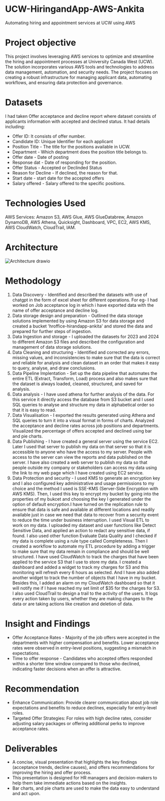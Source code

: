 # UCW-HiringandApp-AWS-Ankita
Automating hiring and appointment services at UCW using AWS
# Project objective
This project involves leveraging AWS services to optimize and streamline the hiring and appointment processes at University Canada West (UCW). The solution incorporates various AWS tools and technologies to address data management, automation, and security needs. The project focuses on creating a robust infrastructure for managing applicant data, automating workflows, and ensuring data protection and governance.
# Datasets
I had taken Offer acceptance and decline report where dataset consists of applicants information with accepted and declined status. It had details including:
- Offer ID: It consists of offer number.
- Candidate ID: Unique Identifier for each applicant
- Position Title - The title for the positions available in UCW.
- Department - Which department does the position title belongs to.
- Offer date - Date of posting
- Response dat - Date of responding for the position.
- Offer Status - Accepted or Declinded Status
- Reason for Decline - If declined, the reason for that.
- Start date - start date for the accepted offers
- Salary offered - Salary offered to the specific positions.
# Technologies Used
AWS Services: Amazon S3, AWS Glue, AWS GlueDatabrew, Amazon DynamoDB, AWS Athena, Quicksight, Dashboard, VPC, EC2, AWS KMS, AWS CloudWatch, CloudTrail, IAM.
# Architecture
![Architecture drawio](https://github.com/user-attachments/assets/227d1af5-8ad8-4b58-a642-0a78002c91ea)
# Methodology
1. Data Discovery - Identified and described the datasets with use of chatgpt in the form of excel sheet for different operations. For eg- I had worked on Job acceptance log in which i have exported data with the name of offer acceptance and decline log.
2. Data storage design and preparation - Outlined the data storage solutions implemented by using Amazon S3 for data storage and created a bucket 'hroffice-hirandapp-ankita' and stored the data and prepared for further steps of ingestion.
3. Data Ingestion and storage - I uploaded the datasets for 2023 and 2024 to different Amazon S3 files and described the configuration and management of data storage solutions.
4. Data Cleaning and structuring - Identified and corrected any errors, missing values, and inconsistencies to make sure that the data is correct and reliable for analysis and clean dataset in an order that makes it easy to query, analyse, and draw conclusions.
5. Data Pipeline Implentation - Set up the data pipeline that automates the entire ETL (Extract, Transform, Load) process and also makes sure that the dataset is always loaded, cleaned, structured, and saved for analysis.
6. Data analysis - I have used athena for further analysis of the data. For this service it directly access the database from S3 bucket and I used SQL queries to analyse and structure my data in alphabetical order so that it is easy to read.
7. Data Visualisation - I exported the results generated using Athena and SQL queries to turn it into a visual format in forms of charts. Analyzed the acceptance and decline rates across job positions and departments. Visualized the percentage of offers accepted and declined using bar and pie charts.
8. Data Publishing - I have created a general server using the service EC2. Later I used that server to publish my data on that server so that it is accessible to anyone who have the access to my server. People with access to the server can view the reports and data published on the server. I have also created a web server to publish my data so that people outside my company or stakeholders can access my data using the link to my web page which I have created using EC2 service.
9. Data Protection and security - I used KMS to generate an encryption key and I also configured key administrative and usage permissions to my choice and the method I used is SSE-KMS (Server-Side Encryption with AWS KMS). Then, I used this key to encrypt my bucket by going into the properties of my bukcet and choosing the key I generated under the option of default encryption.I have turned on the replication rule to ensure that data is safe and available at different locations and readily available just in case we need that data to recover from a security event to reduce the time under business interruption. I used Visual ETL to work on my data. I uploaded my dataset and user functions like Detect Sensitive Data, and applied an action to redact any sensitive data, if found. I also used other function Evaluate Data Quality and I checked if my data is complete using a rule type called Completeness. Then I created a workflow to automate my ETL procedure by adding a trigger to make sure that my data remain in compliance and should be well structured. I have used CloudWatch to track the charges that have been applied to the service S3 that I use to store my data. I created a dashboard and added a widget to track my charges for S3 and this monitoring will refresh every 6 hours as selected. And I have also added another widget to track the number of objects that I have in my bucket. Besides this, I added an alarm on my CloudWatch dashboard so that it will notify me if I have reached my set limit of $35 for the charges for S3. I also used CloudTrail to design a trail to the activity of the users. It logs every action taken by users, whether they are making changes to the data or are taking actions like creation and deletion of data.
# Insight and Findings
- Offer Acceptance Rates - Majority of the job offers were accepted in the departments with higher compensation and benefits. Lower acceptance rates were observed in entry-level positions, suggesting a mismatch in expectations.
- Time to offer response - Candidates who accepted offers responded within a shorter time window compared to those who declined, indicating faster decisions when an offer is attractive.
# Recommendation
- Enhance Communication: Provide clearer communication about job role expectations and benefits to reduce declines, especially for entry-level roles.
- Targeted Offer Strategies: For roles with high decline rates, consider adjusting salary packages or offering additional perks to improve acceptance rates.
# Deliverables
- A concise, visual presentation that highlights the key findings (acceptance trends, decline causes), and offers recommendations for improving the hiring and offer process.
- This presentation is designed for HR managers and decision-makers to help them take immediate actions based on the insights.
- Bar charts, and pie charts are used to make the data easy to understand and act upon.
